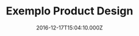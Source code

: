 ---
templateKey: product-design-post
color: 4
title: Exemplo Product Design
date: 2016-12-17T15:04:10.000Z
thumbnail: /img/thumbnail.png
illustration: /img/illustration.png
description: This is just a small example of product design
details: Product. 99x99. 12/2010
---